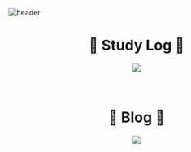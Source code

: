 ![header](https://capsule-render.vercel.app/api?type=waving&color=auto&height=150&section=header&text=&fontSize=90)

<div align="center">
<!--
<h1>✨ About me ✨</h1> 
![Likelion](http://is.am/5yga) <img src="https://img.shields.io/badge/-K--Shield.Jr-blue"> <img src="https://img.shields.io/badge/-AISEC-lightgrey"> 
<h5>I major in Human development & Family studies with a minor in Psychology.</h5>
<h5>I'm interested in Front-end and counseling.</h5>
-->


<h1>📒 Study Log 📒</h1>
<a href="https://faceted-dash-136.notion.site/cae46d7069cb49cfb46f9ebc82be73dc"><img src="https://img.shields.io/badge/Notion-000000?style=flat-square&logo=Notion&logoColor=white"/></a>
  
<br>
<br>
<br>
<h1>📗 Blog 📗</h1>
<a href="https://velog.io/@hamham"><img src="https://img.shields.io/badge/velog-1DBF73?style=flat-square&logo=Vimeo&logoColor=white"/></a>
  
<br>
<br>
<br>
  
<br>
<br>
<br>

